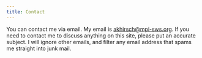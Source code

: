 ```yaml
---
title: Contact
---
```


You can contact me via email. 
My email is akhirsch@mpi-sws.org.
If you need to contact me to discuss anything on this site, please put an accurate subject. 
I will ignore other emails, and filter any email address that spams me straight into junk mail.
